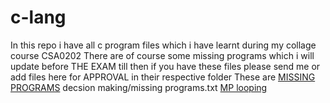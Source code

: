 # c-lang
In this repo i have all c program files which i have learnt during my collage course CSA0202
There are of course some missing programs which i will update before THE EXAM
till then if you have these files please send me or add files here for APPROVAL
in their respective folder
These are [MISSING PROGRAMS](https://github.com/thegit-69/c-lang/blob/6dbc0a44de8afbb7fe2073973670de364271a9b0/decsion%20making/missing%20programs.txt)
decsion making/missing programs.txt
[MP looping](https://github.com/thegit-69/c-lang/blob/a84a03eafcbfc13c24b0158047c726c1eff45124/loops/1MISSING%20LOOPS.txt)
